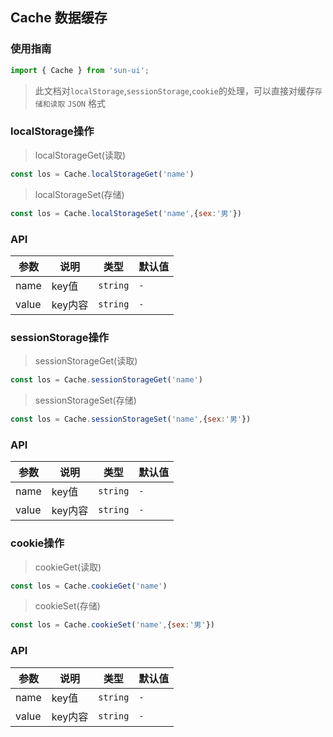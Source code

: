 ## Cache 数据缓存

### 使用指南

```javascript
import { Cache } from 'sun-ui';
```

> 此文档对`localStorage`,`sessionStorage`,`cookie`的处理，可以直接对缓存`存储和读取` `JSON` 格式

### localStorage操作

> localStorageGet(读取)

```javascript
const los = Cache.localStorageGet('name')
```

> localStorageSet(存储)

```javascript
const los = Cache.localStorageSet('name',{sex:'男'})
```

### API 

| 参数 | 说明 | 类型 | 默认值 |
|------|------|------|------|
| name | key值 | `string` | `-` |
| value | key内容 | `string` | `-` |

### sessionStorage操作

> sessionStorageGet(读取)

```javascript
const los = Cache.sessionStorageGet('name')
```

> sessionStorageSet(存储)

```javascript
const los = Cache.sessionStorageSet('name',{sex:'男'})
```

### API 

| 参数 | 说明 | 类型 | 默认值 |
|------|------|------|------|
| name | key值 | `string` | `-` |
| value | key内容 | `string` | `-` |

### cookie操作

> cookieGet(读取)

```javascript
const los = Cache.cookieGet('name')
```

> cookieSet(存储)

```javascript
const los = Cache.cookieSet('name',{sex:'男'})
```

### API 

| 参数 | 说明 | 类型 | 默认值 |
|------|------|------|------|
| name | key值 | `string` | `-` |
| value | key内容 | `string` | `-` |